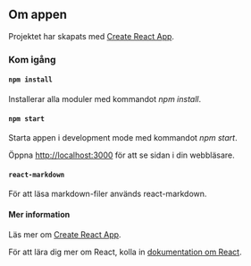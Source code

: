 ## Om appen

Projektet har skapats med [Create React App](https://github.com/facebook/create-react-app).

### Kom igång

#### `npm install`

Installerar alla moduler med kommandot *npm install*.

#### `npm start`

Starta appen i development mode med kommandot *npm start*.

Öppna [http://localhost:3000](http://localhost:3000) för att se sidan i din webbläsare.

#### `react-markdown`

För att läsa markdown-filer används react-markdown.

#### Mer information

Läs mer om [Create React App](https://facebook.github.io/create-react-app/docs/getting-started).

För att lära dig mer om React, kolla in [dokumentation om React](https://reactjs.org/).
